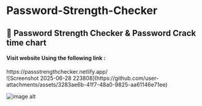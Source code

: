 # Password-Strength-Checker
  <h2>🔐 Password Strength Checker & Password Crack time chart</h2>
  <h4>Visit website Using the following link :</h4>
  https://passstrengthchecker.netlify.app/ <br>
![Screenshot 2025-06-28 223808](https://github.com/user-attachments/assets/3283ae6b-41f7-48a0-9825-aa61146e71ee)

![image alt]([https://github.com/user-attachments/assets/3283ae6b-41f7-48a0-9825-aa61146e71ee](https://github.com/SITARAM4556/Password-Strength-Checker/blob/79850f69825bb0a6835b5a71eb625877abb14b46/websiteimg.png))
